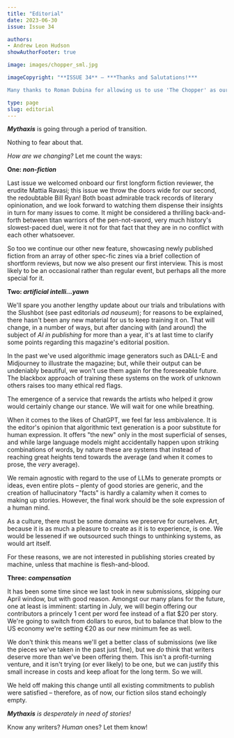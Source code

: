 ```yaml
---
title: "Editorial"
date: 2023-06-30
issue: Issue 34

authors:
- Andrew Leon Hudson
showAuthorFooter: true

image: images/chopper_sml.jpg

imageCopyright: "**ISSUE 34** – ***Thanks and Salutations!***

Many thanks to Roman Dubina for allowing us to use 'The Chopper' as our issue's cover! You can see more of Roman's work at [Deviant Art](https://www.deviantart.com/romandubina)."

type: page
slug: editorial
---
```


***Mythaxis*** is going through a period of transition. 

Nothing to fear about that.

*How are we changing?* Let me count the ways:

**One: *non-fiction***

Last issue we welcomed onboard our first longform fiction reviewer, the erudite Mattia Ravasi; this issue we throw the doors wide for our second, the redoubtable Bill Ryan! Both boast admirable track records of literary opinionation, and we look forward to watching them dispense their insights in turn for many issues to come. It might be considered a thrilling back-and-forth between titan warriors of the pen-not-sword, very much history's slowest-paced duel, were it not for that fact that they are in no conflict with each other whatsoever.

So too we continue our other new feature, showcasing newly published fiction from an array of other spec-fic zines via a brief collection of shortform reviews, but now we also present our first interview. This is most likely to be an occasional rather than regular event, but perhaps all the more special for it.

**Two: *artificial intelli...yawn***

We'll spare you another lengthy update about our trials and tribulations with the Slushbot (see past editorials *ad nauseum*); for reasons to be explained, there hasn't been any new material for us to keep training it on. That will change, in a number of ways, but after dancing with (and around) the subject of *AI in publishing* for more than a year, it's at last time to clarify some points regarding this magazine's editorial position.

In the past we've used algorithmic image generators such as DALL-E and Midjourney to illustrate the magazine; but, while their output can be undeniably beautiful, we won't use them again for the foreseeable future. The blackbox approach of training these systems on the work of unknown others raises too many ethical red flags.

The emergence of a service that rewards the artists who helped it grow would certainly change our stance. We will wait for one while breathing.

When it comes to the likes of ChatGPT, we feel far less ambivalence. It is the editor's opinion that algorithmic text generation is a poor substitute for human expression. It offers "the new" only in the most superficial of senses, and while large language models might accidentally happen upon striking combinations of words, by nature these are systems that instead of reaching great heights tend towards the average (and when it comes to prose, the *very* average).

We remain agnostic with regard to the use of LLMs to generate prompts or ideas, even entire plots – plenty of good stories are generic, and the creation of hallucinatory "facts" is hardly a calamity when it comes to making up stories. However, the final work should be the sole expression of a human mind.

As a culture, there must be some domains we preserve for ourselves. Art, because it is as much a pleasure to create as it is to experience, is one. We would be lessened if we outsourced such things to unthinking systems, as would art itself. 

For these reasons, we are not interested in publishing stories created by machine, unless that machine is flesh-and-blood.

**Three: *compensation***

It has been some time since we last took in new submissions, skipping our April window, but with good reason. Amongst our many plans for the future, one at least is imminent: starting in July, we will begin offering our contributors a princely 1 cent per word fee instead of a flat $20 per story. We're going to switch from dollars to euros, but to balance that blow to the US economy we're setting €20 as our new minimum fee as well.

We don't think this means we'll get a better class of submissions (we like the pieces we've taken in the past just fine), but we *do* think that writers deserve more than we've been offering them. This isn't a profit-turning venture, and it isn't trying (or ever likely) to be one, but we can justify this small increase in costs and keep afloat for the long term. So we will.

We held off making this change until all existing commitments to publish were satisfied – therefore, as of now, our fiction silos stand echoingly empty.

***Mythaxis*** *is desperately in need of stories!*

Know any writers? *Human* ones? Let them know!
